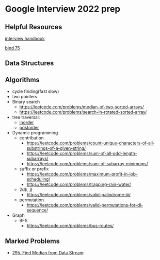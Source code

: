 # Google Interview 2022 prep

## Helpful Resources

[interview handbook](https://www.techinterviewhandbook.org/best-practice-questions/)

[bind 75](https://leetcode.com/discuss/general-discussion/460599/blind-75-leetcode-questions)

## Data Structures

## Algorithms

- cycle finding(fast slow)
- two pointers
- Binary search
  - https://leetcode.com/problems/median-of-two-sorted-arrays/
  - https://leetcode.com/problems/search-in-rotated-sorted-array/
- tree traversal:
  - [inorder](https://www.geeksforgeeks.org/inorder-tree-traversal-without-recursion/)
  - [postorder](https://www.geeksforgeeks.org/iterative-postorder-traversal-using-stack/)
- Dynamic programming
  - contribution
    - https://leetcode.com/problems/count-unique-characters-of-all-substrings-of-a-given-string/
    - https://leetcode.com/problems/sum-of-all-odd-length-subarrays/
    - https://leetcode.com/problems/sum-of-subarray-minimums/
  - suffix or prefix
    - https://leetcode.com/problems/maximum-profit-in-job-scheduling/
    - https://leetcode.com/problems/trapping-rain-water/
  - 2d(i, j)
    - https://leetcode.com/problems/valid-palindrome-iii/
  - permutation
    - https://leetcode.com/problems/valid-permutations-for-di-sequence/
- Graph
  - BFS
    - https://leetcode.com/problems/bus-routes/

## Marked Problems

- [295. Find Median from Data Stream](https://leetcode.com/problems/find-median-from-data-stream/)
